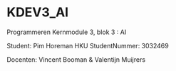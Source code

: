 # KDEV3_AI

Programmeren Kernmodule 3, blok 3 : AI

Student: Pim Horeman
HKU StudentNummer: 3032469

Docenten: Vincent Booman & Valentijn Muijrers

